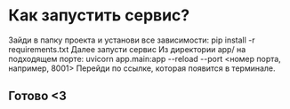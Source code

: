# Как запустить сервис?
Зайди в папку проекта и установи все зависимости:
pip install -r requirements.txt
Далее запусти сервис Из директории app/ на подходящем порте:
uvicorn app.main:app --reload --port <номер порта, например, 8001> 
Перейди по ссылке, которая появится в терминале.
## Готово <3

